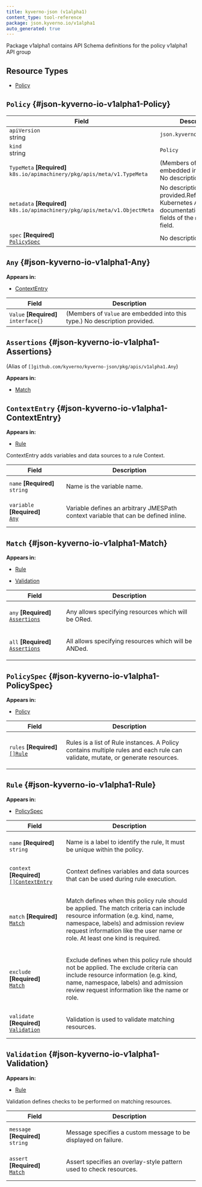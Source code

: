 ```yaml
---
title: kyverno-json (v1alpha1)
content_type: tool-reference
package: json.kyverno.io/v1alpha1
auto_generated: true
---
```

<p>Package v1alpha1 contains API Schema definitions for the policy v1alpha1 API group</p>


## Resource Types 


- [Policy](#json-kyverno-io-v1alpha1-Policy)
  

## `Policy`     {#json-kyverno-io-v1alpha1-Policy}
    



<table class="table">
<thead><tr><th width="30%">Field</th><th>Description</th></tr></thead>
<tbody>
    
<tr><td><code>apiVersion</code><br/>string</td><td><code>json.kyverno.io/v1alpha1</code></td></tr>
<tr><td><code>kind</code><br/>string</td><td><code>Policy</code></td></tr>
    
  
<tr><td><code>TypeMeta</code> <B>[Required]</B><br/>
<code>k8s.io/apimachinery/pkg/apis/meta/v1.TypeMeta</code>
</td>
<td>(Members of <code>TypeMeta</code> are embedded into this type.)
   <span class="text-muted">No description provided.</span></td>
</tr>
<tr><td><code>metadata</code> <B>[Required]</B><br/>
<code>k8s.io/apimachinery/pkg/apis/meta/v1.ObjectMeta</code>
</td>
<td>
   <span class="text-muted">No description provided.</span>Refer to the Kubernetes API documentation for the fields of the <code>metadata</code> field.</td>
</tr>
<tr><td><code>spec</code> <B>[Required]</B><br/>
<a href="#json-kyverno-io-v1alpha1-PolicySpec"><code>PolicySpec</code></a>
</td>
<td>
   <span class="text-muted">No description provided.</span></td>
</tr>
</tbody>
</table>

## `Any`     {#json-kyverno-io-v1alpha1-Any}
    

**Appears in:**

- [ContextEntry](#json-kyverno-io-v1alpha1-ContextEntry)



<table class="table">
<thead><tr><th width="30%">Field</th><th>Description</th></tr></thead>
<tbody>
    
  
<tr><td><code>Value</code> <B>[Required]</B><br/>
<code>interface{}</code>
</td>
<td>(Members of <code>Value</code> are embedded into this type.)
   <span class="text-muted">No description provided.</span></td>
</tr>
</tbody>
</table>

## `Assertions`     {#json-kyverno-io-v1alpha1-Assertions}
    
(Alias of `[]github.com/kyverno/kyverno-json/pkg/apis/v1alpha1.Any`)

**Appears in:**

- [Match](#json-kyverno-io-v1alpha1-Match)





## `ContextEntry`     {#json-kyverno-io-v1alpha1-ContextEntry}
    

**Appears in:**

- [Rule](#json-kyverno-io-v1alpha1-Rule)


<p>ContextEntry adds variables and data sources to a rule Context.</p>


<table class="table">
<thead><tr><th width="30%">Field</th><th>Description</th></tr></thead>
<tbody>
    
  
<tr><td><code>name</code> <B>[Required]</B><br/>
<code>string</code>
</td>
<td>
   <p>Name is the variable name.</p>
</td>
</tr>
<tr><td><code>variable</code> <B>[Required]</B><br/>
<a href="#json-kyverno-io-v1alpha1-Any"><code>Any</code></a>
</td>
<td>
   <p>Variable defines an arbitrary JMESPath context variable that can be defined inline.</p>
</td>
</tr>
</tbody>
</table>

## `Match`     {#json-kyverno-io-v1alpha1-Match}
    

**Appears in:**

- [Rule](#json-kyverno-io-v1alpha1-Rule)

- [Validation](#json-kyverno-io-v1alpha1-Validation)



<table class="table">
<thead><tr><th width="30%">Field</th><th>Description</th></tr></thead>
<tbody>
    
  
<tr><td><code>any</code> <B>[Required]</B><br/>
<a href="#json-kyverno-io-v1alpha1-Assertions"><code>Assertions</code></a>
</td>
<td>
   <p>Any allows specifying resources which will be ORed.</p>
</td>
</tr>
<tr><td><code>all</code> <B>[Required]</B><br/>
<a href="#json-kyverno-io-v1alpha1-Assertions"><code>Assertions</code></a>
</td>
<td>
   <p>All allows specifying resources which will be ANDed.</p>
</td>
</tr>
</tbody>
</table>

## `PolicySpec`     {#json-kyverno-io-v1alpha1-PolicySpec}
    

**Appears in:**

- [Policy](#json-kyverno-io-v1alpha1-Policy)



<table class="table">
<thead><tr><th width="30%">Field</th><th>Description</th></tr></thead>
<tbody>
    
  
<tr><td><code>rules</code> <B>[Required]</B><br/>
<a href="#json-kyverno-io-v1alpha1-Rule"><code>[]Rule</code></a>
</td>
<td>
   <p>Rules is a list of Rule instances. A Policy contains multiple rules and each rule can validate, mutate, or generate resources.</p>
</td>
</tr>
</tbody>
</table>

## `Rule`     {#json-kyverno-io-v1alpha1-Rule}
    

**Appears in:**

- [PolicySpec](#json-kyverno-io-v1alpha1-PolicySpec)



<table class="table">
<thead><tr><th width="30%">Field</th><th>Description</th></tr></thead>
<tbody>
    
  
<tr><td><code>name</code> <B>[Required]</B><br/>
<code>string</code>
</td>
<td>
   <p>Name is a label to identify the rule, It must be unique within the policy.</p>
</td>
</tr>
<tr><td><code>context</code> <B>[Required]</B><br/>
<a href="#json-kyverno-io-v1alpha1-ContextEntry"><code>[]ContextEntry</code></a>
</td>
<td>
   <p>Context defines variables and data sources that can be used during rule execution.</p>
</td>
</tr>
<tr><td><code>match</code> <B>[Required]</B><br/>
<a href="#json-kyverno-io-v1alpha1-Match"><code>Match</code></a>
</td>
<td>
   <p>Match defines when this policy rule should be applied. The match
criteria can include resource information (e.g. kind, name, namespace, labels)
and admission review request information like the user name or role.
At least one kind is required.</p>
</td>
</tr>
<tr><td><code>exclude</code> <B>[Required]</B><br/>
<a href="#json-kyverno-io-v1alpha1-Match"><code>Match</code></a>
</td>
<td>
   <p>Exclude defines when this policy rule should not be applied. The exclude
criteria can include resource information (e.g. kind, name, namespace, labels)
and admission review request information like the name or role.</p>
</td>
</tr>
<tr><td><code>validate</code> <B>[Required]</B><br/>
<a href="#json-kyverno-io-v1alpha1-Validation"><code>Validation</code></a>
</td>
<td>
   <p>Validation is used to validate matching resources.</p>
</td>
</tr>
</tbody>
</table>

## `Validation`     {#json-kyverno-io-v1alpha1-Validation}
    

**Appears in:**

- [Rule](#json-kyverno-io-v1alpha1-Rule)


<p>Validation defines checks to be performed on matching resources.</p>


<table class="table">
<thead><tr><th width="30%">Field</th><th>Description</th></tr></thead>
<tbody>
    
  
<tr><td><code>message</code> <B>[Required]</B><br/>
<code>string</code>
</td>
<td>
   <p>Message specifies a custom message to be displayed on failure.</p>
</td>
</tr>
<tr><td><code>assert</code> <B>[Required]</B><br/>
<a href="#json-kyverno-io-v1alpha1-Match"><code>Match</code></a>
</td>
<td>
   <p>Assert specifies an overlay-style pattern used to check resources.</p>
</td>
</tr>
</tbody>
</table>
  